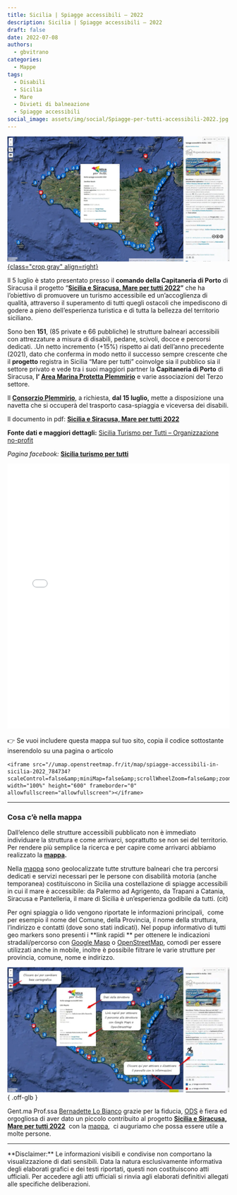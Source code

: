 ```yaml
---
title: Sicilia | Spiagge accessibili – 2022
description: Sicilia | Spiagge accessibili – 2022
draft: false
date: 2022-07-08
authors:
  - gbvitrano
categories:
  - Mappe
tags:
  - Disabili
  - Sicilia
  - Mare
  - Divieti di balneazione
  - Spiagge accessibili
social_image: assets/img/social/Spiagge-per-tutti-accessibili-2022.jpg
---
```

<style>
.md-typeset code { background-color: #fff0;}  
.md-typeset pre>code { background-color: #fff0;}  
</style>
[![Spiagge accessibili](Spiagge-per-tutti-accessibili-2022.jpg "Sicilia | Spiagge accessibili – 2022" ){class="crop gray" align=right}](index.md)

Il 5 luglio è stato presentato presso il **comando della Capitaneria di Porto** di Siracusa il progetto “**[Sicilia e Siracusa, Mare per tutti 2022](https://github.com/SiciliaHub/palermohub/raw/gh-pages/legend/Spiagge-per-tutti-accessibili-2022.pdf)”** che ha l’obiettivo di promuovere un turismo accessibile ed un’accoglienza di qualità, attraverso il superamento di tutti quegli ostacoli che impediscono di godere a pieno dell’esperienza turistica e di tutta la bellezza del territorio siciliano.

Sono ben **151**, (85 private e 66 pubbliche) le strutture balneari accessibili con attrezzature a misura di disabili, pedane, scivoli, docce e percorsi dedicati. .<!-- more -->Un netto incremento (+15%) rispetto ai dati dell’anno precedente (2021), dato che conferma in modo netto il successo sempre crescente che il **progetto** registra in Sicilia
“Mare per tutti” coinvolge sia il pubblico sia il settore privato e vede tra i suoi maggiori partner la **Capitaneria di Porto** di Siracusa, **l’ [Area Marina Protetta Plemmirio](https://www.plemmirio.eu/)** e varie associazioni del Terzo settore.

Il **[Consorzio Plemmirio](https://www.plemmirio.eu/)**, a richiesta, **dal 15 luglio,** mette a disposizione una navetta che si occuperà del trasporto casa-spiaggia e viceversa dei disabili.

Il documento in pdf: **[Sicilia e Siracusa, Mare per tutti 2022](https://github.com/SiciliaHub/palermohub/raw/gh-pages/legend/Spiagge-per-tutti-accessibili-2022.pdf)**

**Fonte dati e maggiori dettagli:** [Sicilia Turismo per Tutti – Organizzazione no-profit](https://www.facebook.com/siciliaturismopertutti/)

_Pagina facebook:_ **[Sicilia turismo per tutti](https://www.facebook.com/siciliaturismopertutti)**

<iframe src="//umap.openstreetmap.fr/it/map/spiagge-accessibili-in-sicilia-2022_784734?scaleControl=false&amp;miniMap=false&amp;scrollWheelZoom=false&amp;zoomControl=true&amp;allowEdit=false&amp;moreControl=true&amp;searchControl=true&amp;tilelayersControl=null&amp;embedControl=false&amp;datalayersControl=true&amp;onLoadPanel=none&amp;captionBar=false&amp;locateControl=true&amp;editinosmControl=false" width="100%" height="600" frameborder="0" allowfullscreen="allowfullscreen"></iframe>

👉 Se vuoi includere questa mappa sul tuo sito, copia il codice sottostante inserendolo su una pagina o articolo

```
<iframe src="//umap.openstreetmap.fr/it/map/spiagge-accessibili-in-sicilia-2022_784734?scaleControl=false&amp;miniMap=false&amp;scrollWheelZoom=false&amp;zoomControl=true&amp;allowEdit=false&amp;moreControl=true&amp;searchControl=true&amp;tilelayersControl=null&amp;embedControl=false&amp;datalayersControl=true&amp;onLoadPanel=none&amp;captionBar=false&amp;locateControl=true&amp;editinosmControl=false" width="100%" height="600" frameborder="0" allowfullscreen="allowfullscreen"></iframe>
```
<hr>

### Cosa c’è nella mappa
Dall’elenco delle strutture accessibili pubblicato non è immediato individuare la struttura e come arrivarci, soprattutto se non sei del territorio. Per rendere più semplice la ricerca e per capire come arrivarci abbiamo realizzato la **[mappa](https://umap.openstreetmap.fr/it/map/spiagge-accessibili-in-sicilia-2022_784734#9/37.5914/14.4443).**

Nella [mappa](https://palermohub.opendatasicilia.it/sicilia_spiagge_accessibili.html) sono geolocalizzate tutte strutture balneari che tra percorsi dedicati e servizi necessari per le persone con disabilità motoria (anche temporanea) costituiscono in Sicilia una costellazione di spiagge accessibili in cui il mare è accessibile: da Palermo ad Agrigento, da Trapani a Catania, Siracusa e Pantelleria, il mare di Sicilia è un’esperienza godibile da tutti. (cit)

Per ogni spiaggia o lido vengono riportate le informazioni principali,  come per esempio il nome del Comune, della Provincia, il nome della struttura, l’indirizzo e contatti (dove sono stati indicati). Nel popup informativo di tutti geo markers sono presenti i **link rapidi ** per ottenere le indicazioni stradali/percorso con [Google Masp](https://www.google.it/maps) o [OpenStreetMap](https://www.openstreetmap.org/), comodi per essere utilizzati anche in mobile, inoltre è possibile filtrare le varie strutture per provincia, comune, nome e indirizzo.

![demo](Spiagge_demo.jpg "Cosa c’è nella mappa"){ .off-glb }

Gent.ma Prof.ssa [Bernadette Lo Bianco](https://www.facebook.com/profile.php?id=100004027914269) grazie per la fiducia, [ODS](https://opendatasicilia.it/) è fiera ed orgogliosa di aver dato un piccolo contribuito al progetto **[Sicilia e Siracusa, Mare per tutti 2022](https://github.com/SiciliaHub/palermohub/raw/gh-pages/legend/Spiagge_per_tutti_accessibili_2022.pdf)**  con la [mappa](http://palermohub.opendatasicilia.it/sicilia_spiagge_accessibili_2022.html),  ci auguriamo che possa essere utile a molte persone.



<hr>
**Disclaimer:** Le informazioni visibili e condivise non comportano la visualizzazione di dati sensibili. Data la natura esclusivamente informativa degli elaborati grafici e dei testi riportati, questi non costituiscono atti ufficiali. Per accedere agli atti ufficiali si rinvia agli elaborati definitivi allegati alle specifiche deliberazioni.
